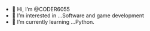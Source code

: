 - 👋 Hi, I’m @CODER6055
- 👀 I’m interested in ...Software and game development
- 🌱 I’m currently learning ...Python.

<!---
CODER6055/CODER6055 is a ✨ special ✨ repository because its `README.md` (this file) appears on your GitHub profile.
You can click the Preview link to take a look at your changes.
--->

